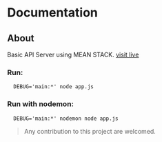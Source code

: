 # Documentation

## About
Basic API Server using MEAN STACK.
[visit live](http://api-nivesh2.c9users.io)

### Run: 
```shell 
  DEBUG='main:*' node app.js
```  

### Run with nodemon:
```shell 
  DEBUG='main:*' nodemon node app.js
```  

> Any contribution to this project are welcomed.
